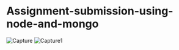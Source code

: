# Assignment-submission-using-node-and-mongo
![Capture](https://user-images.githubusercontent.com/84008691/134164580-3ec0aa2e-5af4-4890-95c1-07577a967d72.JPG)
![Capture1](https://user-images.githubusercontent.com/84008691/134164585-2dc87e53-6bd9-4116-b3bf-12b5d83e956d.JPG)
